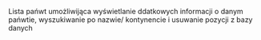 Lista pańwt umożliwijąca wyświetlanie ddatkowych informacji o danym pańwtie, wyszukiwanie po nazwie/ kontynencie i usuwanie pozycji z bazy danych 
